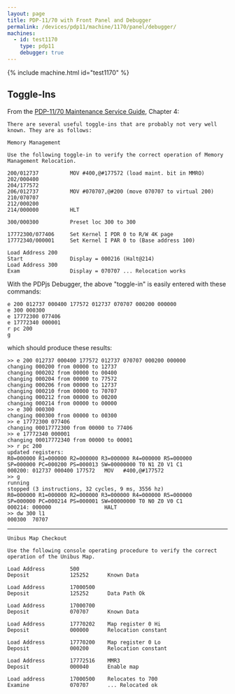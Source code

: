 ```yaml
---
layout: page
title: PDP-11/70 with Front Panel and Debugger
permalink: /devices/pdp11/machine/1170/panel/debugger/
machines:
  - id: test1170
    type: pdp11
    debugger: true
---
```


{% include machine.html id="test1170" %}

Toggle-Ins
----------

From the [PDP-11/70 Maintenance Service Guide](http://archive.pcjs.org/pubs/dec/pdp11/1170/PDP1170_Maintenance_Service_Guide_Apr88.pdf),
Chapter 4:

	There are several useful toggle-ins that are probably not very well known. They are as follows:
	
	Memory Management
	
	Use the following toggle-in to verify the correct operation of Memory Management Relocation.
	
	200/012737          MOV #400,@#177572 (load maint. bit in MMRO)
	202/000400
	204/177572
	206/012737          MOV #070707,@#200 (move 070707 to virtual 200)
	210/070707
	212/000200
	214/000000          HLT
	
	300/000300          Preset loc 300 to 300
	
	17772300/077406     Set Kernel I PDR 0 to R/W 4K page
	17772340/000001     Set Kernel I PAR 0 to (Base address 100)
	
	Load Address 200
	Start               Display = 000216 (Halt@214)
	Load Address 300
	Exam                Display = 070707 ... Relocation works

With the PDPjs Debugger, the above "toggle-in" is easily entered with these commands:

	e 200 012737 000400 177572 012737 070707 000200 000000
	e 300 000300
	e 17772300 077406
	e 17772340 000001
	r pc 200
	g

which should produce these results:

	>> e 200 012737 000400 177572 012737 070707 000200 000000
	changing 000200 from 00000 to 12737
	changing 000202 from 00000 to 00400
	changing 000204 from 00000 to 77572
	changing 000206 from 00000 to 12737
	changing 000210 from 00000 to 70707
	changing 000212 from 00000 to 00200
	changing 000214 from 00000 to 00000
	>> e 300 000300
	changing 000300 from 00000 to 00300
	>> e 17772300 077406
	changing 00017772300 from 00000 to 77406
	>> e 17772340 000001
	changing 00017772340 from 00000 to 00001
	>> r pc 200
	updated registers:
	R0=000000 R1=000000 R2=000000 R3=000000 R4=000000 R5=000000 
	SP=000000 PC=000200 PS=000013 SW=00000000 T0 N1 Z0 V1 C1 
	000200: 012737 000400 177572   MOV   #400,@#177572
	>> g
	running
	stopped (3 instructions, 32 cycles, 9 ms, 3556 hz)
	R0=000000 R1=000000 R2=000000 R3=000000 R4=000000 R5=000000 
	SP=000000 PC=000214 PS=000001 SW=00000000 T0 N0 Z0 V0 C1 
	000214: 000000                 HALT 
	>> dw 300 l1
	000300  70707  

---

	Unibus Map Checkout
	
	Use the following console operating procedure to verify the correct operation of the Unibus Map.
	
	Load Address        500
	Deposit             125252      Known Data
	
	Load Address        17000500
	Deposit             125252      Data Path Ok
	
	Load Address        17000700
	Deposit             070707      Known Data
	
	Load Address        17770202    Map register 0 Hi
	Deposit             000000      Relocation constant
	
	Load Address        17770200    Map register 0 Lo
	Deposit             000200      Relocation constant
	
	Load Address        17772516    MMR3
	Deposit             000040      Enable map
	
	Load address        17000500    Relocates to 700
	Examine             070707      ... Relocated ok
